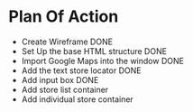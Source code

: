 # Plan Of Action

- Create Wireframe DONE
- Set Up the base HTML structure DONE
- Import Google Maps into the window DONE 
- Add the text store locator DONE
- Add input box DONE
- Add store list container
- Add individual store container